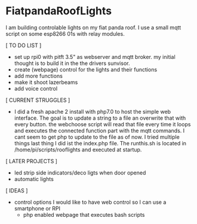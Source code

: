 # FiatpandaRoofLights
I am building controlable lights on my fiat panda roof. I use a small mqtt script on some esp8266 01s with relay modules.

[ TO DO LIST ]
- set up rpi0 with pitft 3.5" as webserver and mqtt broker. my initial thought is to build it in the the drivers sunvisor.
- create (webpage) control for the lights and their functions
- add more functions
- make it shoot lazerbeams
- add voice control

[ CURRENT STRUGGLES ]
- I did a fresh apache 2 install with php7.0 to host the simple web interface. The goal is to update a string to a file an       overwrite that with every button. the webchoose script will read that file every time it loops and executes the connected     function part with the mqtt commands.  I cant seem to get php to update to the file as of now. I tried multiple things last   thing I did ist the index.php file. The runthis.sh is located in /home/pi/scripts/rooflights and executed at startup.

[ LATER PROJECTS ]
- led strip side indicators/deco ligts when door opened
- automatic lights


[ IDEAS ]
- control options
  I would like to have web control so I can use a smartphone or RPI
  - php enabled webpage that executes bash scripts
